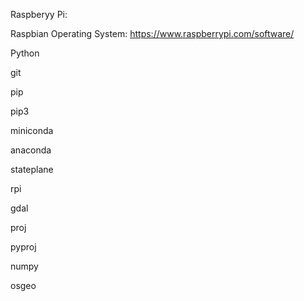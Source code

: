 Raspberyy Pi:

Raspbian Operating System: https://www.raspberrypi.com/software/

Python

git

pip

pip3

miniconda

anaconda

stateplane

rpi

gdal

proj

pyproj

numpy

osgeo


